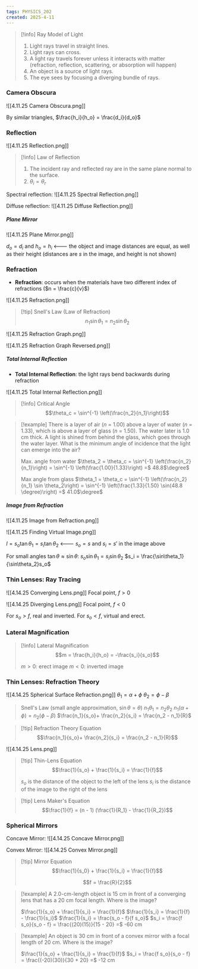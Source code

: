 ```yaml
---
tags: PHYSICS_202
created: 2025-4-11
---
```


> [!info] Ray Model of Light
> 1. Light rays travel in straight lines.
> 2. Light rays can cross.
> 3. A light ray travels forever unless it interacts with matter (refraction, reflection, scattering, or absorption will happen)
> 4. An object is a source of light rays.
> 5. The eye sees by focusing a diverging bundle of rays.

### Camera Obscura

![[4.11.25 Camera Obscura.png]]

By similar triangles,
$\frac{h_i}{h_o} = \frac{d_i}{d_o}$

### Reflection

![[4.11.25 Reflection.png]]

> [!info] Law of Reflection
> 1. The incident ray and reflected ray are in the same plane normal to the surface.
> 2. $\theta_i = \theta_r$

Spectral reflection:
![[4.11.25 Spectral Reflection.png]]

Diffuse reflection:
![[4.11.25 Diffuse Reflection.png]]

##### Plane Mirror

![[4.11.25 Plane Mirror.png]]

$d_o = d_i$ and $h_o = h_i$ <--- the object and image distances are equal, as well as their height (distances are $s$ in the image, and height is not shown)

### Refraction

- **Refraction**: occurs when the materials have two different index of refractions ($n = \frac{c}{v}$)

![[4.11.25 Refraction.png]]

> [!tip] Snell's Law (Law of Refraction)
> $$n_1 \sin\theta_1 = n_2 \sin\theta_2$$

![[4.11.25 Refraction Graph.png]]

![[4.11.25 Refraction Graph Reversed.png]]

##### Total Internal Reflection

- **Total Internal Reflection**: the light rays bend backwards during refraction

![[4.11.25 Total Internal Reflection.png]]

> [!info] Critical Angle
> $$\theta_c = \sin^{-1} \left(\frac{n_2}{n_1}\right)$$

> [!example]
> There is a layer of air ($n$ = 1.00) above a layer of water ($n$ = 1.33), which is above a layer of glass ($n$ = 1.50). The water later is 1.0 cm thick. A light is shined from behind the glass, which goes through the water layer. What is the minimum angle of incidence that the light can emerge into the air?
> 
> Max. angle from water
> $\theta_2 = \theta_c = \sin^{-1} \left(\frac{n_2}{n_1}\right) = \sin^{-1} \left(\frac{1.00}{1.33}\right) =$ 48.8$\degree$
> 
> Max angle from glass
> $\theta_1 = \theta_c = \sin^{-1} \left(\frac{n_2}{n_1} \sin \theta_2\right) = \sin^{-1} \left(\frac{1.33}{1.50} \sin(48.8 \degree)\right) =$ 41.0$\degree$

##### Image from Refraction

![[4.11.25 Image from Refraction.png]]

![[4.11.25 Finding Virtual Image.png]]

$l = s_o \tan \theta_1 = s_i \tan \theta_2$ <--- $s_o = s$ and $s_i = s'$ in the image above

For small angles $\tan\theta \approx \sin\theta$:
$s_o \sin\theta_1 = s_i \sin\theta_2$
$s_i = \frac{\sin\theta_1}{\sin\theta_2}s_o$

### Thin Lenses: Ray Tracing

![[4.14.25 Converging Lens.png]]
Focal point, $f > 0$

![[4.14.25 Diverging Lens.png]]
Focal point, $f < 0$

For $s_o > f$, real and inverted.
For $s_o < f$, virtual and erect.

### Lateral Magnification

> [!info] Lateral Magnification
> $$m = \frac{h_i}{h_o} = -\frac{s_i}{s_o}$$
> 
> $m > 0$: erect image
> $m < 0$: inverted image

### Thin Lenses: Refraction Theory

![[4.14.25 Spherical Surface Refraction.png]]
$\theta_1 = \alpha + \phi$
$\theta_2 = \phi - \beta$

> Snell's Law (small angle approximation, $\sin \theta = \theta$)
> $n_1 \theta_1 = n_2 \theta_2$
> $n_1 (\alpha + \phi) = n_2 (\phi - \beta)$
> $\frac{n_1}{s_o}+ \frac{n_2}{s_i} = \frac{n_2 - n_1}{R}$

> [!tip] Refraction Theory Equation
> $$\frac{n_1}{s_o}+ \frac{n_2}{s_i} = \frac{n_2 - n_1}{R}$$

![[4.14.25 Lens.png]]

> [!tip] Thin-Lens Equation
> $$\frac{1}{s_o} + \frac{1}{s_i} = \frac{1}{f}$$
> 
> $s_o$ is the distance of the object to the left of the lens
> $s_i$ is the distance of the image to the right of the lens

> [!tip] Lens Maker's Equation
> $$\frac{1}{f} = (n - 1) (\frac{1}{R_1} - \frac{1}{R_2})$$

### Spherical Mirrors

Concave Mirror:
![[4.14.25 Concave Mirror.png]]

Convex Mirror:
![[4.14.25 Convex Mirror.png]]

> [!tip] Mirror Equation
> $$\frac{1}{s_0} + \frac{1}{s_i} = \frac{1}{f}$$
> 
> $$f = \frac{R}{2}$$

> [!example]
> A 2.0-cm-length object is 15 cm in front of a converging lens that has a 20 cm focal length. Where is the image?
> 
> $\frac{1}{s_o} + \frac{1}{s_i} = \frac{1}{f}$
> $\frac{1}{s_i} = \frac{1}{f} - \frac{1}{s_i}$
> $\frac{1}{s_i} = \frac{s_o - f}{f s_o}$
> $s_i = \frac{f s_o}{s_o - f} = \frac{(20)(15)}{15 - 20} =$ -60 cm

> [!example]
> An object is 30 cm in front of a convex mirror with a focal length of 20 cm. Where is the image?
> 
> $\frac{1}{s_o} + \frac{1}{s_i} = \frac{1}{f}$
> $s_i = \frac{f s_o}{s_o - f} = \frac{(-20)(30)}{30 + 20} =$ -12 cm